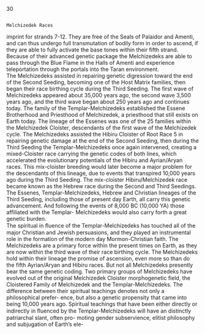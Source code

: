 30 
 
                                                                               

                                                                      
                                                                             Melchizedek Races
imprint for strands 7-12. They are free of the Seals of Palaidor and Amenti,
and can thus undergo full transmutation of bodily form in order to ascend, if
they are able to fully activate the base tones within their fifth strand. Because
of their advanced genetic package the Melchizedeks are able to pass through
the Blue Flame in the Halls of Amenti and experience teleportation through
the portals into the Taran environment.           
    The Melchizedeks assisted in repairing genetic digression toward the end
of the Second Seeding, becoming one of the Host Matrix families, then
began their race birthing cycle during the Third Seeding. The first wave of
Melchizedeks appeared about 35,000 years ago, the second wave 3,500 years
ago, and the third wave began about 250 years ago and continues today. The
family of the Templar-Melchizedeks established the Essene Brotherhood and
Priesthood of Melchizedek,  a priesthood that still exists on Earth today. The
lineage of the Essenes was one of the 25 families within the Melchizedek
Cloister, descendants of the first wave of the Melchizedek cycle. The
Melchizedeks assisted the Hibiru Cloister of Root Race 5 in repairing genetic
damage at the end of the Second Seeding, then during the Third Seeding the
Templar-Melchizedeks once again intervened, creating a mixed-Cloister race
carrying the genetic codes of both lines, which accelerated the evolutionary
potentials of the Hibiru and Ayrian/Aryan races. This mix-cloister breeding
would later become a major problem for the descendants of this lineage, due
to events that transpired 10,000 years ago during the Third Seeding. The
mix-cloister Hibiru/Melchizedek race became known as the Hebrew  race
during the Second and Third Seedings. The Essenes, Templar-Melchizedeks,
Hebrew and Christian lineages of the Third Seeding, including those of
present day Earth, all carry this genetic advancement. And following the
events of 8,000 BC (10,000 YA) those affiliated with the Templar-
Melchizedeks would also carry forth a great genetic burden.  
   The spiritual in ﬂuence of the Templar-Melchizedeks has touched all of
the major Christian and Jewish persuasions, and they played an instrumental
role in the formation of the modern day Mormon-Christian  faith. The
Melchizedeks are a primary force within the present times on Earth, as they
are now within the third wave of their race birthing cycle. The Melchizedeks
hold within their lineage the promise of ascension, even more so than do the
fifth Ayrian/Aryan and Hibiru races. But not all Melchizedeks presently bear
the same genetic coding. Two primary groups of Melchizedeks have evolved
out of the original Melchizedek Cloister morphogenetic field, the Cloistered
Family of Melchizedek and the Templar-Melchizedeks.  The difference
between their spiritual teachings denotes not only a philosophical prefer-
ence, but also a genetic propensity that came into being 10,000 years ago.
Spiritual teachings that have been either directly or indirectly in ﬂuenced by
the Templar-Melchizedeks will have an distinctly patriarchal slant, often pro-
moting gender subservience, elitist philosophy and subjugation of Earth’s ele-